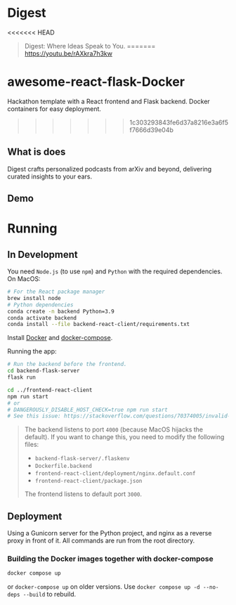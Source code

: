 # Digest
<<<<<<< HEAD

> Digest: Where Ideas Speak to You.
=======
https://youtu.be/rAXkra7h3kw
# awesome-react-flask-Docker
Hackathon template with a React frontend and Flask backend. Docker containers for easy deployment.
>>>>>>> 1c303293843fe6d37a8216e3a6f5f7666d39e04b

## What is does

Digest crafts personalized podcasts from arXiv and beyond, delivering curated insights to your ears.

## Demo

# Running

## In Development

You need `Node.js` (to use `npm`) and `Python` with the required dependencies. On MacOS:
```bash
# For the React package manager
brew install node
# Python dependencies
conda create -n backend Python=3.9
conda activate backend
conda install --file backend-react-client/requirements.txt
```

Install [Docker](https://docs.docker.com/engine/install/ubuntu/#install-using-the-repository) and [docker-compose](https://docs.docker.com/compose/install/linux/#install-using-the-repository).

Running the app:

```bash
# Run the backend before the frontend.
cd backend-flask-server
flask run

cd ../frontend-react-client
npm run start
# or
# DANGEROUSLY_DISABLE_HOST_CHECK=true npm run start
# See this issue: https://stackoverflow.com/questions/70374005/invalid-options-object-dev-server-has-been-initialized-using-an-options-object
```

> The backend listens to port `4000` (because MacOS hijacks the default). If you want to change this, you need to modify the following files:
>- `backend-flask-server/.flaskenv`
>- `Dockerfile.backend`
>- `frontend-react-client/deployment/nginx.default.conf`
>- `frontend-react-client/package.json`
> 
> The frontend listens to default port `3000`.

## Deployment

Using a Gunicorn server for the Python project, and nginx as a reverse proxy in front of it. All commands are run from the root directory.

### Building the Docker images together with docker-compose

```bash
docker compose up
```

or `docker-compose up` on older versions. Use `docker compose up -d --no-deps --build` to rebuild.
